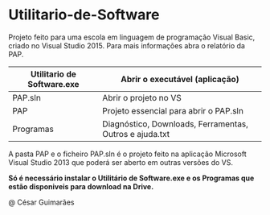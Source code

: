 # Utilitario-de-Software
Projeto feito para uma escola em linguagem de programação Visual Basic, criado no Visual Studio 2015. Para mais informações abra o relatório da PAP.

Utilitario de Software.exe | Abrir o executável (aplicação)
------------- | -------------
PAP.sln | Abrir o projeto no VS
PAP | Projeto essencial para abrir o PAP.sln
Programas | Diagnóstico, Downloads, Ferramentas, Outros e ajuda.txt

A pasta PAP e o ficheiro PAP.sln é o projeto feito na aplicação Microsoft Visual Studio 2013 que poderá ser aberto em outras versões do VS.

**Só é necessário instalar o Utilitário de Software.exe e os Programas que estão disponiveis para download na Drive.**

@ César Guimarães
